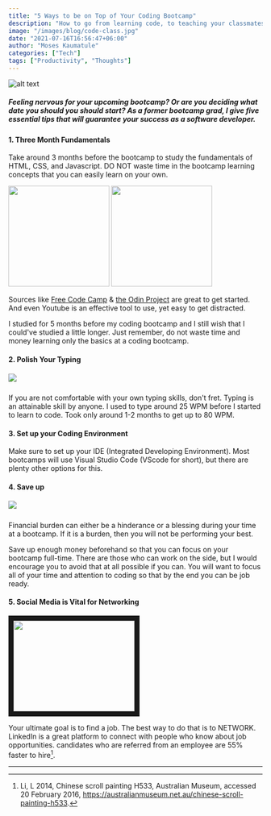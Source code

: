 ```yaml
---
title: "5 Ways to be on Top of Your Coding Bootcamp"
description: "How to go from learning code, to teaching your classmates."
image: "/images/blog/code-class.jpg"
date: "2021-07-16T16:56:47+06:00"
author: "Moses Kaumatule"
categories: ["Tech"]
tags: ["Productivity", "Thoughts"]
---
```

![alt text](https://media0.giphy.com/media/snEeOh54kCFxe/giphy.webp?cid=ecf05e479pk5sx24yste9nt045dvxb0r5ociu2wkoonar86y&rid=giphy.webp&ct=g)

##### Feeling nervous for your upcoming bootcamp? Or are you deciding what date you should you should start? As a former bootcamp grad, I give five essential tips that will guarantee your success as a software developer. 

#### 1. Three Month Fundamentals 
Take around 3 months before the bootcamp to study the fundamentals of HTML, CSS, and Javascript. DO NOT waste time in the bootcamp learning concepts that you can easily learn on your own. 


<img src='https://upload.wikimedia.org/wikipedia/commons/3/39/FreeCodeCamp_logo.png' width='200'>
<img src='https://miro.medium.com/max/1000/0*otyi14oWF9dPW61i' width='200'>
<br />

Sources like [Free Code Camp](https://www.freecodecamp.org/) & [the Odin Project](https://www.theodinproject.com/home) are great to get started. And even Youtube is an effective tool to use, yet easy to get distracted.
 
I studied for 5 months before my coding bootcamp and I still wish that I could've studied a little longer. Just remember, do not waste time and money learning only the basics at a coding bootcamp. 

#### 2. Polish Your Typing
##### ![](https://media2.giphy.com/media/13GIgrGdslD9oQ/200w.webp?cid=ecf05e47seydjnw2jpcereb3au867qcstdcwhxg15egi7wl1&rid=200w.webp&ct=g)
If you are not comfortable with your own typing skills, don't fret. Typing is an attainable skill by anyone. I used to type around 25 WPM before I started to learn to code. Took only around 1-2 months to get up to 80 WPM. 

#### 3. Set up your Coding Environment
Make sure to set up your IDE (Integrated Developing Environment). Most bootcamps will use Visual Studio Code (VScode for short), but there are plenty other options for this. 

#### 4. Save up
##### ![](https://media3.giphy.com/media/5e22CwMaD4oMSk3Qpc/200w.webp?cid=ecf05e47pmul7smoppv59u1kyrg3p89327awp387xr3butmb&rid=200w.webp&ct=g)
Financial burden can either be a hinderance or a blessing during your time at a bootcamp. If it is a burden, then you will not be performing your best.

Save up enough money beforehand so that you can focus on your bootcamp full-time. There are those who can work on the side, but I would encourage you to avoid that at all possible if you can. You will want to focus all of your time and attention to coding so that by the end you can be job ready.

#### 5. Social Media is Vital for Networking
<a href="http://www.youtube.com/watch?feature=player_embedded&v=zd4ALKv8Das
" target="_blank"><img src="http://img.youtube.com/vi/zd4ALKv8Das/0.jpg" 
 width="240" height="180" border="10" /></a>

Your ultimate goal is to find a job. The best way to do that is to NETWORK. LinkedIn is a great platform to connect with people who know about job opportunities. candidates who are referred from an employee are 55% faster to hire[^3].

<hr/>

[^3]: Li, L 2014, Chinese scroll painting H533, Australian Museum, accessed 20 February 2016, <https://australianmuseum.net.au/chinese-scroll-painting-h533>.
